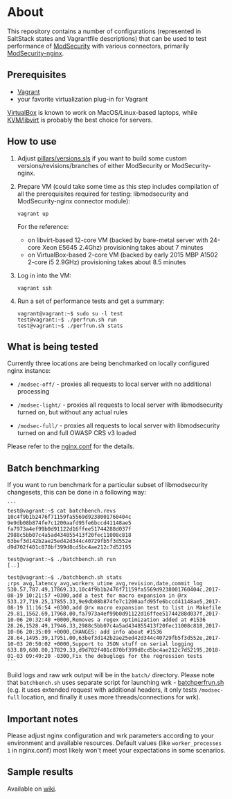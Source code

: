 # About

This repository contains a number of configurations (represented
in SaltStack states and Vagrantfile descriptions) that can be used
to test performance of
[ModSecurity](https://github.com/SpiderLabs/ModSecurity)
with various connectors, primarily
[ModSecurity-nginx](https://github.com/SpiderLabs/ModSecurity-nginx).

## Prerequisites

 * [Vagrant](https://www.vagrantup.com/)
 * your favorite virtualization plug-in for Vagrant

[VirtualBox](https://www.virtualbox.org/)
is known to work on MacOS/Linux-based laptops, while
[KVM/libvirt](https://github.com/vagrant-libvirt/vagrant-libvirt)
is probably the best choice for servers.

## How to use

1. Adjust
[pillars/versions.sls](https://github.com/defanator/modsecurity-performance/blob/master/pillars/versions.sls)
if you want to build some custom versions/revisions/branches
of either ModSecurity or ModSecurity-nginx.

2. Prepare VM (could take some time as this step includes
compilation of all the prerequisites required for testing:
libmodsecurity and ModSecurity-nginx connector module):

    ```
    vagrant up
    ```

    For the reference:

    * on libvirt-based 12-core VM (backed by bare-metal server with 24-core
Xeon E5645 2.4Ghz) provisioning takes about 7 minutes
    * on VirtualBox-based 2-core VM (backed by early 2015 MBP A1502 2-core
i5 2.9GHz) provisioning takes about 8.5 minutes

3. Log in into the VM:

    ```
    vagrant ssh
    ```

4. Run a set of performance tests and get a summary:

    ```
    vagrant@vagrant:~$ sudo su -l test
    test@vagrant:~$ ./perfrun.sh run
    test@vagrant:~$ ./perfrun.sh stats
    ```

## What is being tested

Currently three locations are being benchmarked on locally configured
nginx instance:

* `/modsec-off/` - proxies all requests to local server with no additional
processing

* `/modsec-light/` - proxies all requests to local server with libmodsecurity
turned on, but without any actual rules

* `/modsec-full/` - proxies all requests to local server with libmodsecurity
turned on and full OWASP CRS v3 loaded

Please refer to the [nginx.conf](https://github.com/defanator/modsecurity-performance/blob/master/states/files/etc/nginx/nginx.conf)
for the details.

## Batch benchmarking

If you want to run benchmark for a particular subset of libmodsecurity
changesets, this can be done in a following way:

    ```
    test@vagrant:~$ cat batchbench.revs 
    10c4f9b1b2476f71159fa5569d9238001760404c
    9e9db08b874fe7c1200aafd95fe6bccd41148ae5
    fa7973a4ef99b0d91122d16ffee51744288d037f
    2988c5bb07c4a5ad434855413f20fec11008c818
    63bef3d142b2ae25ed42d344c40729fb5f3d552e
    d9d702f401c870bf399d8cd5bc4ae212c7d52195

    test@vagrant:~$ ./batchbench.sh run
    [..]

    test@vagrant:~$ ./batchbench.sh stats
    ;rps_avg,latency_avg,workers_utime_avg,revision,date,commit_log
    530.57,787.49,17869.33,10c4f9b1b2476f71159fa5569d9238001760404c,2017-08-19 10:21:57 +0300,add a test for macro expansion in @rx
    533.27,719.25,17855.33,9e9db08b874fe7c1200aafd95fe6bccd41148ae5,2017-08-19 11:16:54 +0300,add @rx macro expansion test to list in Makefile
    29.81,1562.69,17968.00,fa7973a4ef99b0d91122d16ffee51744288d037f,2017-10-06 20:32:40 +0000,Removes a regex optimization added at #1536
    28.26,1528.49,17946.33,2988c5bb07c4a5ad434855413f20fec11008c818,2017-10-06 20:35:09 +0000,CHANGES: add info about #1536
    28.64,1495.39,17951.00,63bef3d142b2ae25ed42d344c40729fb5f3d552e,2017-10-03 20:50:02 +0000,Support to JSON stuff on serial logging
    633.89,680.80,17829.33,d9d702f401c870bf399d8cd5bc4ae212c7d52195,2018-01-03 09:49:20 -0300,Fix the debuglogs for the regression tests
    ```

Build logs and raw wrk output will be in the `batch/` directory.
Please note that `batchbench.sh` uses separate script for launching wrk -
[batchperfrun.sh](https://github.com/defanator/modsecurity-performance/blob/master/states/files/batchperfrun.sh)
(e.g. it uses extended request with additional headers, it only tests `/modsec-full` location,
and finally it uses more threads/connections for wrk).

## Important notes

Please adjust nginx configuration and wrk parameters according to your environment and available resources.
Default values (like `worker_processes 1` in nginx.conf) most likely won't meet your expectations in some scenarios.

## Sample results

Available on [wiki](https://github.com/defanator/modsecurity-performance/wiki).
